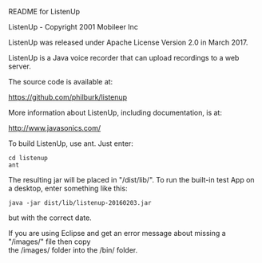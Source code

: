 README for ListenUp

ListenUp - Copyright 2001 Mobileer Inc

ListenUp was released under Apache License Version 2.0 in March 2017.

ListenUp is a Java voice recorder that can upload recordings to a web server.

The source code is available at:

https://github.com/philburk/listenup

More information about ListenUp, including documentation, is at:

http://www.javasonics.com/


To build ListenUp, use ant. Just enter:

    cd listenup
    ant

The resulting jar will be placed in "/dist/lib/".
To run the built-in test App on a desktop, enter something like this:

    java -jar dist/lib/listenup-20160203.jar

but with the correct date.

If you are using Eclipse and get an error message about missing a "/images/" file then copy		
the /images/ folder into the /bin/ folder.
